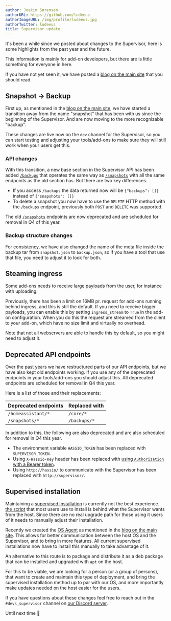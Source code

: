 ```yaml
---
author: Joakim Sørensen
authorURL: https://github.com/ludeeus
authorImageURL: /img/profile/ludeeus.jpg
authorTwitter: ludeeus
title: Supervisor update
---
```


It's been a while since we posted about changes to the Supervisor, here is some highlights from the past year and the future.

This information is mainly for add-on developers, but there are is little something for everyone in here.

If you have not yet seen it, we have posted a [blog on the main site][main_blog] that you should read.

## Snapshot -> Backup

First up, as mentioned in the [blog on the main site][main_blog], we have started a transition away from the name "snapshot" that has been with us since the beginning of the Supervisor. And are now moving to the more recognizable "backup".

These changes are live now on the `dev` channel for the Supervisor, so you can start testing and adjusting your tools/add-ons to make sure they will still work when your users get this.

### API changes

With this transition, a new base section in the Supervisor API has been added [`/backups`][supervisor_api_backups] that operates the same way as [`/snapshots`][supervisor_api_snapshots] with all the same endpoints as the old section has. But there are two key differences.

- If you access `/backups` the data returned now will be `{"backups": []}` instead of `{"snapshots": []}`
- To delete a snapshot you now have to use the `DELETE` HTTP method with the `/backups` endpoint, previously both `POST` and `DELETE` was supported.

The old [`/snapshots`][supervisor_api_snapshots] endpoints are now deprecated and are scheduled for removal in Q4 of this year.

### Backup structure changes

For consistency, we have also changed the name of the meta file inside the backup tar from `snapshot.json` to `backup.json`, so if you have a tool that use that file, you need to adjust it to look for both.

## Steaming ingress

Some add-ons needs to receive large payloads from the user, for instance with uploading.

Previously, there has been a limit on 16MB pr. request for add-ons running behind ingress, and this is still the default. If you need to receive bigger payloads, you can enable this by setting `ingress_stream` to `True` in the add-on configuration. When you do this the request are streamed from the client to your add-on, which have no size limit and virtually no overhead.

Note that not all webservers are able to handle this by default, so you might need to adjust it.

## Deprecated API endpoints

Over the past years we have restructured parts of our API endpoints, but we have also kept old endpoints working. If you use any of the deprecated endpoints in your tools/add-ons you should adjust this. All deprecated endpoints are scheduled for removal in Q4 this year.

Here is a list of those and their replacements:

Deprecated endpoints | Replaced with
-- | --
`/homeassistant/*` | `/core/*`
`/snapshots/*` | `/backups/*`

In addition to this, the following are also deprecated and are also scheduled for removal in Q4 this year.

- The environment variable `HASSIO_TOKEN` has been replaced with `SUPERVISOR_TOKEN`.
- Using `X-Hassio-Key` header has been replaced with [using `Authorization` with a Bearer token][api_example].
- Using `http://hassio/` to communicate with the Supervisor has been replaced with `http://supervisor/`.

## Supervised installation

Maintaining a [supervised installation][supervised_installation] is currently not the best experience. [the script][supervised_script] that most users use to install is behind what the Supervisor wants from the host. Since there are no real upgrade path for those using it users of it needs to manually adjust their installation.

Recently we created the [OS Agent][os_agent] as mentioned in the [blog on the main site][main_blog]. This allows for better communication between the host OS and the Supervisor, and to bring in more features. All current supervised installations now have to install this manually to take advantage of it.

An alternative to this route is to package and distribute it as a deb package that can be installed and upgraded with `apt` on the host.

For this to be viable, we are looking for a person (or a group of persons), that want to create and maintain this type of deployment, and bring the supervised installation method up to par with our OS, and more importantly make updates needed on the host easier for the users.

If you have questions about these changes feel free to reach out in the `#devs_supervisor` channel on [our Discord server][discord].

Until next time 👋

[discord]: https://discord.gg/c5DvZ4e
[main_blog]: https://www.home-assistant.io/blog/2021/07/15/supervisor-update/
[supervisor_api_backups]: /docs/api/supervisor/endpoints#backup
[supervisor_api_snapshots]: /docs/api/supervisor/endpoints#snapshot
[supervised_installation]: https://github.com/home-assistant/architecture/blob/master/adr/0014-home-assistant-supervised.md
[supervised_script]: https://github.com/home-assistant/supervised-installer
[os_agent]: https://github.com/home-assistant/os-agent
[api_example]: /docs/api/supervisor/examples#get-network-information-with-curl